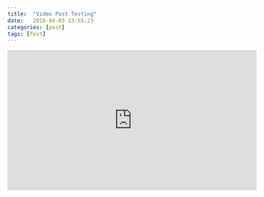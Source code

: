 ```yaml
---
title:  "Video Post Testing"
date:   2016-04-03 23:55:23
categories: [post]
tags: [Test]
---
```


<iframe width="560" height="315" src="https://www.youtube.com/embed/lO6WZ3nbvYM" frameborder="0" allowfullscreen> </iframe>